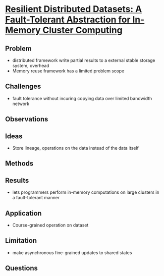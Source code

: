 # [Resilient Distributed Datasets: A Fault-Tolerant Abstraction for In-Memory Cluster Computing](https://www.usenix.org/system/files/conference/nsdi12/nsdi12-final138.pdf)
## Problem
- distributed framework write partial results to a external stable storage system, overhead
- Memory reuse framework has a limited problem scope

## Challenges
- fault tolerance without incuring copying data over limited bandwidth network

## Observations

## Ideas
- Store lineage, operations on the data instead of the data itself

## Methods

## Results
-  lets programmers perform in-memory computations on large clusters in a
fault-tolerant manner
## Application
- Course-grained operation on dataset

## Limitation
- make asynchronous fine-grained updates to shared states

## Questions